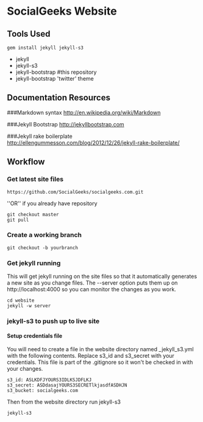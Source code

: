 # SocialGeeks Website
## Tools Used
`gem install jekyll jekyll-s3`

 * jekyll
 * jekyll-s3
 * jekyll-bootstrap #this repository
 * jekyll-bootstrap 'twitter' theme

## Documentation Resources
###Markdown syntax
<http://en.wikipedia.org/wiki/Markdown>

###Jekyll Bootstrap
<http://jekyllbootstrap.com>

###Jekyll rake boilerplate
<http://ellengummesson.com/blog/2012/12/26/jekyll-rake-boilerplate/>

## Workflow
### Get latest site files
`https://github.com/SocialGeeks/socialgeeks.com.git`

''OR'' if you already have repository  

`git checkout master`  
`git pull`

### Create a working branch
`git checkout -b yourbranch`  

### Get jekyll running
This will get jekyll running on the site files so that it automatically generates a new site as you change files.
The --server option puts them up on http://localhost:4000 so you can monitor the changes as you work.  

`cd website`  
`jekyll -w server`  

### jekyll-s3 to push up to live site
#### Setup credentials file
You will need to create a file in the website directory named _jekyll_s3.yml with the following contents.  Replace
s3_id and s3_secret with your credentials.  This file is part of the .gitignore so it won't be checked in with your changes.  

	s3_id: ASLKDFJYOURS3IDLKSJDFLKJ  
	s3_secret: ASDdasajYOURS3SECRETlkjasdfASDHJN  
	s3_bucket: socialgeeks.com  

Then from the website directory run jekyll-s3  

`jekyll-s3` 
 
